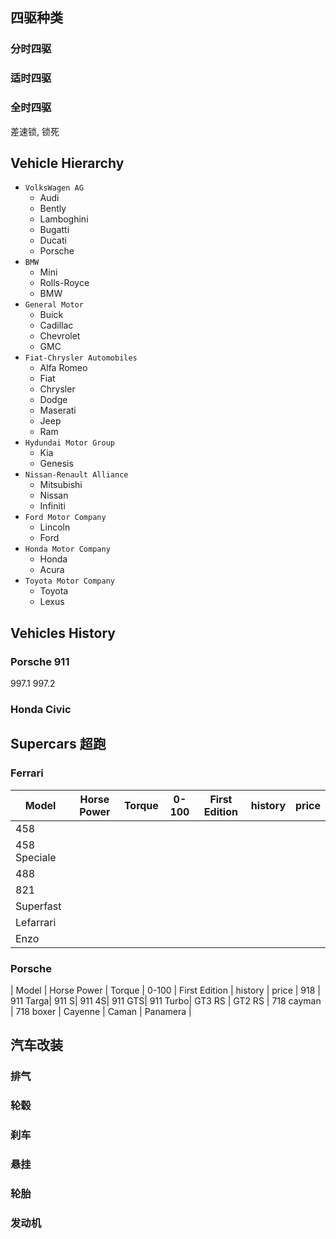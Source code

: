 

## 四驱种类
### 分时四驱
### 适时四驱
### 全时四驱
差速锁, 锁死


## Vehicle Hierarchy
- `VolksWagen AG`
    + Audi
    + Bently
    + Lamboghini
    + Bugatti
    + Ducati
    + Porsche 
- `BMW`
    + Mini
    + Rolls-Royce
    + BMW
- `General Motor`
    + Buick
    + Cadillac
    + Chevrolet
    + GMC
- `Fiat-Chrysler Automobiles`
    + Alfa Romeo
    + Fiat
    + Chrysler
    + Dodge
    + Maserati
    + Jeep
    + Ram
- `Hydundai Motor Group`
    + Kia
    + Genesis
- `Nissan-Renault Alliance`
    + Mitsubishi
    + Nissan
    + Infiniti
- `Ford Motor Company`
    + Lincoln
    + Ford
- `Honda Motor Company`
    + Honda
    + Acura
- `Toyota Motor Company`
    + Toyota
    + Lexus

## Vehicles History
### Porsche 911

997.1
997.2
### Honda Civic 

## Supercars 超跑
### Ferrari
| Model | Horse Power | Torque | 0-100 | First Edition | history | price | 
| -- | -- | -- | -- | -- | -- | -- |
458 |
458 Speciale | 
488 | 
821 |
Superfast |
Lefarrari |
Enzo |

### Porsche
| Model | Horse Power | Torque | 0-100 | First Edition | history | price | 
918 |
911 Targa|
911 S|
911 4S|
911 GTS|
911 Turbo|
GT3 RS |
GT2 RS |
718 cayman | 
718 boxer |
Cayenne |
Caman |
Panamera |



## 汽车改装
### 排气
### 轮毂
### 刹车
### 悬挂
### 轮胎
### 发动机

    
